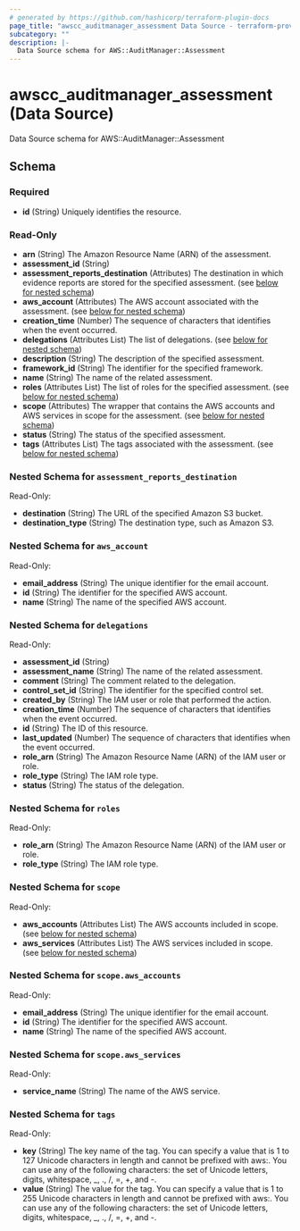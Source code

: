 ```yaml
---
# generated by https://github.com/hashicorp/terraform-plugin-docs
page_title: "awscc_auditmanager_assessment Data Source - terraform-provider-awscc"
subcategory: ""
description: |-
  Data Source schema for AWS::AuditManager::Assessment
---
```


# awscc_auditmanager_assessment (Data Source)

Data Source schema for AWS::AuditManager::Assessment



<!-- schema generated by tfplugindocs -->
## Schema

### Required

- **id** (String) Uniquely identifies the resource.

### Read-Only

- **arn** (String) The Amazon Resource Name (ARN) of the assessment.
- **assessment_id** (String)
- **assessment_reports_destination** (Attributes) The destination in which evidence reports are stored for the specified assessment. (see [below for nested schema](#nestedatt--assessment_reports_destination))
- **aws_account** (Attributes) The AWS account associated with the assessment. (see [below for nested schema](#nestedatt--aws_account))
- **creation_time** (Number) The sequence of characters that identifies when the event occurred.
- **delegations** (Attributes List) The list of delegations. (see [below for nested schema](#nestedatt--delegations))
- **description** (String) The description of the specified assessment.
- **framework_id** (String) The identifier for the specified framework.
- **name** (String) The name of the related assessment.
- **roles** (Attributes List) The list of roles for the specified assessment. (see [below for nested schema](#nestedatt--roles))
- **scope** (Attributes) The wrapper that contains the AWS accounts and AWS services in scope for the assessment. (see [below for nested schema](#nestedatt--scope))
- **status** (String) The status of the specified assessment.
- **tags** (Attributes List) The tags associated with the assessment. (see [below for nested schema](#nestedatt--tags))

<a id="nestedatt--assessment_reports_destination"></a>
### Nested Schema for `assessment_reports_destination`

Read-Only:

- **destination** (String) The URL of the specified Amazon S3 bucket.
- **destination_type** (String) The destination type, such as Amazon S3.


<a id="nestedatt--aws_account"></a>
### Nested Schema for `aws_account`

Read-Only:

- **email_address** (String) The unique identifier for the email account.
- **id** (String) The identifier for the specified AWS account.
- **name** (String) The name of the specified AWS account.


<a id="nestedatt--delegations"></a>
### Nested Schema for `delegations`

Read-Only:

- **assessment_id** (String)
- **assessment_name** (String) The name of the related assessment.
- **comment** (String) The comment related to the delegation.
- **control_set_id** (String) The identifier for the specified control set.
- **created_by** (String) The IAM user or role that performed the action.
- **creation_time** (Number) The sequence of characters that identifies when the event occurred.
- **id** (String) The ID of this resource.
- **last_updated** (Number) The sequence of characters that identifies when the event occurred.
- **role_arn** (String) The Amazon Resource Name (ARN) of the IAM user or role.
- **role_type** (String) The IAM role type.
- **status** (String) The status of the delegation.


<a id="nestedatt--roles"></a>
### Nested Schema for `roles`

Read-Only:

- **role_arn** (String) The Amazon Resource Name (ARN) of the IAM user or role.
- **role_type** (String) The IAM role type.


<a id="nestedatt--scope"></a>
### Nested Schema for `scope`

Read-Only:

- **aws_accounts** (Attributes List) The AWS accounts included in scope. (see [below for nested schema](#nestedatt--scope--aws_accounts))
- **aws_services** (Attributes List) The AWS services included in scope. (see [below for nested schema](#nestedatt--scope--aws_services))

<a id="nestedatt--scope--aws_accounts"></a>
### Nested Schema for `scope.aws_accounts`

Read-Only:

- **email_address** (String) The unique identifier for the email account.
- **id** (String) The identifier for the specified AWS account.
- **name** (String) The name of the specified AWS account.


<a id="nestedatt--scope--aws_services"></a>
### Nested Schema for `scope.aws_services`

Read-Only:

- **service_name** (String) The name of the AWS service.



<a id="nestedatt--tags"></a>
### Nested Schema for `tags`

Read-Only:

- **key** (String) The key name of the tag. You can specify a value that is 1 to 127 Unicode characters in length and cannot be prefixed with aws:. You can use any of the following characters: the set of Unicode letters, digits, whitespace, _, ., /, =, +, and -.
- **value** (String) The value for the tag. You can specify a value that is 1 to 255 Unicode characters in length and cannot be prefixed with aws:. You can use any of the following characters: the set of Unicode letters, digits, whitespace, _, ., /, =, +, and -.



